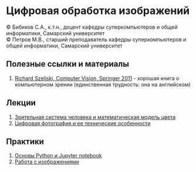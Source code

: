 # Цифровая обработка изображений

© Бибиков С.А., к.т.н., доцент кафедры суперкомпьютеров и общей информатики, Самарский университет  
© Петров М.В., старший преподаватель кафедры суперкомпьютеров и общей информатики, Самарский университет

## Полезные ссылки и материалы
1. [Richard Szeliski, Computer Vision, Springer 2011](https://link.springer.com/book/10.1007/978-1-84882-935-0) - хорошая книга о компьютерном зрении (единственная трудность: она на английском)

## Лекции

1. [Зрительная система человека и математическая модель цвета](lectures/lecture_01/lecture_01.md)
2. [Цифровая фотография и ее технические особенности](lectures/lecture_02/lecture_02.md)

## Практики

1. [Основы Python и Jupyter notebook](practices/practice_01/practice_01.ipynb)
2. [Работа с изображениями](practices/practice_02/practice_02.ipynb)
